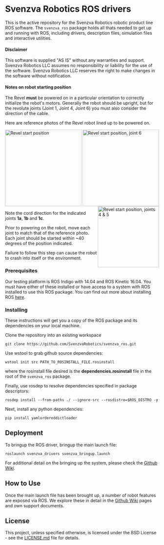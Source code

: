 # Svenzva Robotics ROS drivers

This is the active repository for the Svenzva Robotics robotic product line ROS software.
The `svenzva_ros` package holds all thats needed to get up and running with ROS, including drivers, description files, simulation files and interactive utilities.

#### Disclaimer
This software is supplied "AS IS" without any warranties and support.
Svenzva Robotics LLC assumes no responsibility or liability for the use of the software. 
Svenzva Robotics LLC reserves the right to make changes in the software without notification. 

#### Notes on robot starting position
The Revel **must** be powered on in a particular orientation to correctly initialize the robot's motors. Generally the robot should be upright, but for the revolute joints (Joint 1, Joint 4, Joint 6) you must also consider the direction of the cable.

Here are reference photos of the Revel robot lined up to be powered on.

<img src="http://svenzva.com/wp-content/uploads/robot_starting_position.jpg" alt="Revel start position" width="250" align="middle"/>
<img src="http://svenzva.com/wp-content/uploads/revel_starting_position_2.jpg" alt="Revel start position, joint 6" width="250" align="right"/>
<img src="http://svenzva.com/wp-content/uploads/revel_starting_position_3.jpg" alt="Revel start position, joints 4 & 5" width="200" align="right"/>

Note the cord direction for the indicated joints **1a**, **1b** and **1c**. 

Prior to powering on the robot, move each joint to match that of the reference photo. Each joint should be started within ~40 degrees of the position indicated.

Failure to follow this step can cause the robot to crash into itself or the environment.


### Prerequisites

Our testing platform is ROS Indigo with 14.04 and ROS Kinetic 16.04. You must have either of these installed or  have access to a system with ROS installed to use this ROS package.
You can find out more about installing ROS [here](http://wiki.ros.org/kinetic/Installation).

### Installing

These instructions will get you a copy of the ROS package and its dependencies on your local machine.

Clone the repository into an existing workspace
```
git clone https://github.com/SvenzvaRobotics/svenzva_ros.git
```
Use wstool to grab github source dependencies:
```
wstool init src PATH_TO_ROSINSTALL_FILE.rosinstall
```
where the rosinstall file desired is the __dependencies.rosinstall__ file in the root of the `svenzva_ros` package.

Finally, use rosdep to resolve dependencies specified in package descriptors:
```
rosdep install --from-paths ./ --ignore-src --rosdistro=$ROS_DISTRO -y
```

Next, install any python dependencies:
```
pip install yamlordereddictloader
```

## Deployment

To bringup the ROS driver, bringup the main launch file:
```
roslaunch svenzva_drivers svenzva_bringup.launch
```

For additional detail on the bringing up the system, please check the [Github Wiki](https://github.com/SvenzvaRobotics/svenzva_ros/wiki).

## How to Use

Once the main launch file has been brought up, a number of robot features are exposed via ROS. 
We explore these in detail in the [Github Wiki](https://github.com/SvenzvaRobotics/svenzva_ros/wiki) pages and own support documents.

## License

This project, unless specified otherwise, is licensed under the BSD License - see the [LICENSE.md](LICENSE.md)   file for details.
